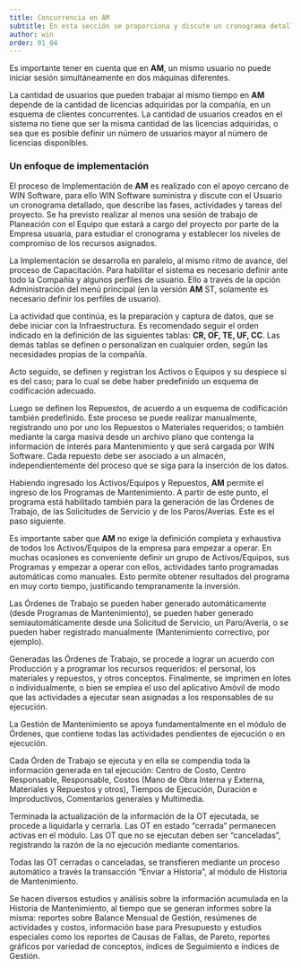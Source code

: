 ```yaml
---
title: Concurrencia en AM
subtitle: En esta sección se proporciona y discute un cronograma detallado, que describe las fases, actividades y tareas del proyecto.
author: win
order: 01_04
---
```

Es importante tener en cuenta que en **AM**, un mismo usuario no puede iniciar sesión simultáneamente en dos máquinas diferentes.

La cantidad de usuarios que pueden trabajar al mismo tiempo en **AM** depende de la cantidad de licencias adquiridas por la compañía, en un esquema de clientes concurrentes. La cantidad de usuarios creados en el sistema no tiene que ser la misma cantidad de las licencias adquiridas, o sea que es posible definir un número de usuarios mayor al número de licencias disponibles.

### Un enfoque de implementación

El proceso de Implementación de **AM** es realizado con el apoyo cercano de WIN Software, para ello WIN Software suministra y discute con el Usuario un cronograma detallado, que describe las fases, actividades y tareas del proyecto. Se ha previsto realizar al menos una sesión de trabajo de Planeación con el Equipo que estará a cargo del proyecto por parte de la Empresa usuaria, para estudiar el cronograma y establecer los niveles de compromiso de los recursos asignados.

La Implementación se desarrolla en paralelo, al mismo ritmo de avance, del proceso de Capacitación. Para habilitar el sistema es necesario definir ante todo la Compañía y algunos perfiles de usuario. Ello a través de la opción Administración del menú principal (en la versión **AM** ST, solamente es necesario definir los perfiles de usuario).

La actividad que continúa, es la preparación y captura de datos, que se debe iniciar con la Infraestructura. Es recomendado seguir el orden indicado en la definición de las siguientes tablas: **CR, OF, TE, UF, CC**. Las demás tablas se definen o personalizan en cualquier orden, según las necesidades propias de la compañía.

Acto seguido, se definen y registran los Activos o Equipos y su despiece si es del caso; para lo cual se debe haber predefinido un esquema de codificación adecuado.

Luego se definen los Repuestos, de acuerdo a un esquema de codificación también predefinido. Este proceso se puede realizar manualmente, registrando uno por uno los Repuestos o Materiales requeridos; o también mediante la carga masiva desde un archivo plano que contenga la información de interés para Mantenimiento y que será cargada por WIN Software. Cada repuesto debe ser asociado a un almacén, independientemente del proceso que se siga para la inserción de los datos.

Habiendo ingresado los Activos/Equipos y Repuestos, **AM** permite el ingreso de los Programas de Mantenimiento. A partir de este punto, el programa está habilitado también para la generación de las Órdenes de Trabajo, de las Solicitudes de Servicio y de los Paros/Averías. Este es el paso siguiente.

Es importante saber que **AM** no exige la definición completa y exhaustiva de todos los Activos/Equipos de la empresa para empezar a operar. En muchas ocasiones es conveniente definir un grupo de Activos/Equipos, sus Programas y empezar a operar con ellos, actividades tanto programadas automáticas como manuales. Esto permite obtener resultados del programa en muy corto tiempo, justificando tempranamente la inversión.

Las Órdenes de Trabajo se pueden haber generado automáticamente (desde Programas de Mantenimiento), se pueden haber generado semiautomáticamente desde una Solicitud de Servicio, un Paro/Avería, o se pueden haber registrado manualmente (Mantenimiento correctivo, por ejemplo).

Generadas las Órdenes de Trabajo, se procede a lograr un acuerdo con Producción y a programar los recursos requeridos: el personal, los materiales y repuestos, y otros conceptos. Finalmente, se imprimen en lotes o individualmente, o bien se emplea el uso del aplicativo Amóvil de modo que las actividades a ejecutar sean asignadas a los responsables de su ejecución.

La Gestión de Mantenimiento se apoya fundamentalmente en el módulo de Órdenes, que contiene todas las actividades pendientes de ejecución o en ejecución.

Cada Órden de Trabajo se ejecuta y en ella se compendia toda la información generada en tal ejecución: Centro de Costo, Centro Responsable, Responsable, Costos (Mano de Obra Interna y Externa, Materiales y Repuestos y otros), Tiempos de Ejecución, Duración e Improductivos, Comentarios generales y Multimedia.

Terminada la actualización de la información de la OT ejecutada, se procede a liquidarla y cerrarla. Las OT en estado “cerrada” permanecen activas en el módulo. Las OT que no se ejecutan deben ser “canceladas”, registrando la razón de la no ejecución mediante comentarios.

Todas las OT cerradas o canceladas, se transfieren mediante un proceso automático a través la transacción “Enviar a Historia”, al módulo de Historia de Mantenimiento.

Se hacen diversos estudios y análisis sobre la información acumulada en la Historia de Mantenimiento, al tiempo que se generan informes sobre la misma: reportes sobre Balance Mensual de Gestión, resúmenes de actividades y costos, información base para Presupuesto y estudios especiales como los reportes de Causas de Fallas, de Pareto, reportes gráficos por variedad de conceptos, índices de Seguimiento e índices de Gestión.
